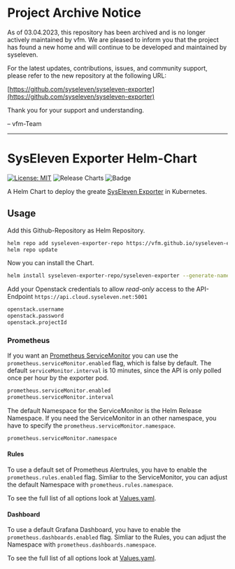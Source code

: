 # Project Archive Notice

As of 03.04.2023, this repository has been archived and is no longer actively maintained by vfm. We are pleased to inform you that the project has found a new home and will continue to be developed and maintained by syseleven.

For the latest updates, contributions, issues, and community support, please refer to the new repository at the following URL:

[https://github.com/syseleven/syseleven-exporter](https://github.com/syseleven/syseleven-exporter)

Thank you for your support and understanding.

– vfm-Team

---


# SysEleven Exporter Helm-Chart
[![License: MIT](https://img.shields.io/badge/License-MIT-yellow.svg)](https://opensource.org/licenses/MIT)
![Release Charts](https://github.com/vfm/syseleven-exporter-chart/workflows/Release%20Charts/badge.svg?branch=main)
![Badge](https://img.shields.io/badge/made%20with%20%E2%9D%A4%20by-vfm-002C5B)


A Helm Chart to deploy the greate [SysEleven Exporter](https://github.com/Staffbase/syseleven-exporter) in Kubernetes.

## Usage

Add this Github-Repository as Helm Repository.

```bash
helm repo add syseleven-exporter-repo https://vfm.github.io/syseleven-exporter-chart
helm repo update
```

Now you can install the Chart.

```bash
helm install syseleven-exporter-repo/syseleven-exporter --generate-name
```

Add your Openstack credentials to allow *read-only* access to the API-Endpoint `https://api.cloud.syseleven.net:5001`

```bash
openstack.username
openstack.password
openstack.projectId
```

### Prometheus

If you want an [Prometheus ServiceMonitor](https://github.com/prometheus-operator/prometheus-operator/blob/master/Documentation/api.md#servicemonitor) you can use the `prometheus.serviceMonitor.enabled` flag, which is false by default. The default `serviceMonitor.interval` is 10 minutes, since the API is only polled once per hour by the exporter pod.

```bash
prometheus.serviceMonitor.enabled
prometheus.serviceMonitor.interval 
```

The default Namespace for the ServiceMonitor is the Helm Release Namespace.
If you need the ServiceMonitor in an other namespace, you have to specify the `prometheus.serviceMonitor.namespace`.

```bash
prometheus.serviceMonitor.namespace
```

#### Rules

To use a default set of Prometheus Alertrules, you have to enable the `prometheus.rules.enabled` flag. Simliar to the ServiceMonitor, you can adjust the default Namespace with `prometheus.rules.namespace`.

To see the full list of all options look at [Values.yaml](charts/syseleven-exporter-chart/values.yaml).


#### Dashboard

To use a default Grafana Dashboard, you have to enable the `prometheus.dashboards.enabled` flag. Simliar to the Rules, you can adjust the Namespace with `prometheus.dashboards.namespace`.

To see the full list of all options look at [Values.yaml](charts/syseleven-exporter-chart/values.yaml).
